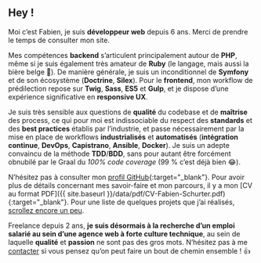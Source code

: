 ## Hey&nbsp;!

Moi c’est Fabien, je suis **développeur web** depuis 6 ans. Merci de prendre le
temps de consulter mon site.

Mes compétences **backend** s’articulent principalement autour de **PHP**, même
si je suis également très amateur de **Ruby** (le langage, mais aussi la bière
belge 🍺). De manière générale, je suis un inconditionnel de **Symfony** et de
son écosystème (**Doctrine**, **Silex**). Pour le **frontend**, mon workflow de
prédilection repose sur **Twig**, **Sass**, **ES5** et **Gulp**, et je dispose
d’une expérience significative en **responsive UX**.

Je suis très sensible aux questions de **qualité** du codebase et de **maîtrise**
des process, ce qui pour moi est indissociable du respect des **standards** et
des **best practices** établis par l’industrie, et passe nécessairement par la
mise en place de workflows **industrialisés** et **automatisés** (**intégration
continue**, **DevOps**, **Capistrano**, **Ansible**, **Docker**). Je suis un
adepte convaincu de la méthode **TDD**/**BDD**, sans pour autant être forcément
obnubilé par le Graal du *100% code coverage* (99&nbsp;% c’est déjà bien 😂).

N’hésitez pas à consulter mon [profil GitHub](https://github.com/fabschurt){:target="_blank"}.
Pour avoir plus de détails concernant mes savoir-faire et mon parcours, il y a mon
[CV au format PDF]({{ site.baseurl }}/data/pdf/CV-Fabien-Schurter.pdf){:target="_blank"}.
Pour une liste de quelques projets que j’ai réalisés, [scrollez encore un peu](#work).

Freelance depuis 2 ans, **je suis désormais à la recherche d’un emploi salarié
au sein d’une agence web à forte culture technique**, au sein de laquelle **qualité**
et **passion** ne sont pas des gros mots. N’hésitez pas à me [contacter](#contact)
si vous pensez qu’on peut faire un bout de chemin ensemble&nbsp;! 👍
